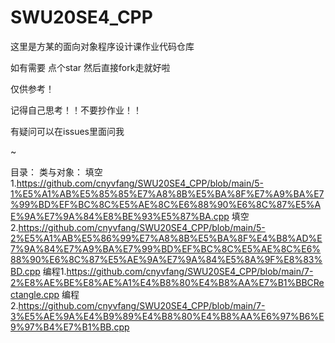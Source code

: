 # SWU20SE4_CPP

这里是方某的面向对象程序设计课作业代码仓库

如有需要 点个star 然后直接fork走就好啦

仅供参考！

记得自己思考！！不要抄作业！！

有疑问可以在issues里面问我

~

目录：
  类与对象：
    填空1.https://github.com/cnyvfang/SWU20SE4_CPP/blob/main/5-1%E5%A1%AB%E5%85%85%E7%A8%8B%E5%BA%8F%E7%A9%BA%E7%99%BD%EF%BC%8C%E5%AE%8C%E6%88%90%E6%8C%87%E5%AE%9A%E7%9A%84%E8%BE%93%E5%87%BA.cpp
    填空2.https://github.com/cnyvfang/SWU20SE4_CPP/blob/main/5-2%E5%A1%AB%E5%86%99%E7%A8%8B%E5%BA%8F%E4%B8%AD%E7%9A%84%E7%A9%BA%E7%99%BD%EF%BC%8C%E5%AE%8C%E6%88%90%E6%8C%87%E5%AE%9A%E7%9A%84%E5%8A%9F%E8%83%BD.cpp
    编程1.https://github.com/cnyvfang/SWU20SE4_CPP/blob/main/7-2%E8%AE%BE%E8%AE%A1%E4%B8%80%E4%B8%AA%E7%B1%BBCRectangle.cpp
    编程2.https://github.com/cnyvfang/SWU20SE4_CPP/blob/main/7-3%E5%AE%9A%E4%B9%89%E4%B8%80%E4%B8%AA%E6%97%B6%E9%97%B4%E7%B1%BB.cpp
